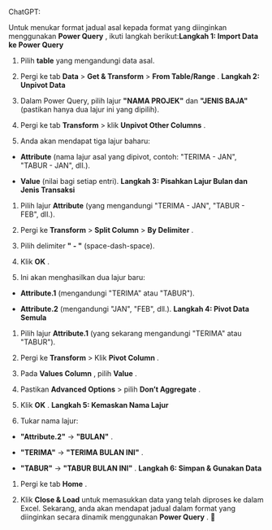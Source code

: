 ChatGPT: 

Untuk menukar format jadual asal kepada format yang diinginkan menggunakan **Power Query** , ikuti langkah berikut:**Langkah 1: Import Data ke Power Query**  
1. Pilih **table**  yang mengandungi data asal.
 
2. Pergi ke tab **Data**  > **Get & Transform**  > **From Table/Range** .
**Langkah 2: Unpivot Data**  
1. Dalam Power Query, pilih lajur **"NAMA PROJEK"**  dan **"JENIS BAJA"**  (pastikan hanya dua lajur ini yang dipilih).
 
2. Pergi ke tab **Transform**  > klik **Unpivot Other Columns** .
 
3. Anda akan mendapat tiga lajur baharu: 
  - **Attribute**  (nama lajur asal yang dipivot, contoh: "TERIMA - JAN", "TABUR - JAN", dll.).
 
  - **Value**  (nilai bagi setiap entri).
**Langkah 3: Pisahkan Lajur Bulan dan Jenis Transaksi**  
1. Pilih lajur **Attribute**  (yang mengandungi "TERIMA - JAN", "TABUR - FEB", dll.).
 
2. Pergi ke **Transform**  > **Split Column**  > **By Delimiter** .
 
3. Pilih delimiter **" - "**  (space-dash-space).
 
4. Klik **OK** .
 
5. Ini akan menghasilkan dua lajur baru: 
  - **Attribute.1**  (mengandungi "TERIMA" atau "TABUR").
 
  - **Attribute.2**  (mengandungi "JAN", "FEB", dll.).
**Langkah 4: Pivot Data Semula**  
1. Pilih lajur **Attribute.1**  (yang sekarang mengandungi "TERIMA" atau "TABUR").
 
2. Pergi ke **Transform**  > Klik **Pivot Column** .
 
3. Pada **Values Column** , pilih **Value** .
 
4. Pastikan **Advanced Options**  > pilih **Don’t Aggregate** .
 
5. Klik **OK** .
**Langkah 5: Kemaskan Nama Lajur**  
1. Tukar nama lajur: 
  - **"Attribute.2"**  → **"BULAN"** .
 
  - **"TERIMA"**  → **"TERIMA BULAN INI"** .
 
  - **"TABUR"**  → **"TABUR BULAN INI"** .
**Langkah 6: Simpan & Gunakan Data**  
1. Pergi ke tab **Home** .
 
2. Klik **Close & Load**  untuk memasukkan data yang telah diproses ke dalam Excel.
Sekarang, anda akan mendapat jadual dalam format yang diinginkan secara dinamik menggunakan **Power Query** . 🎯
